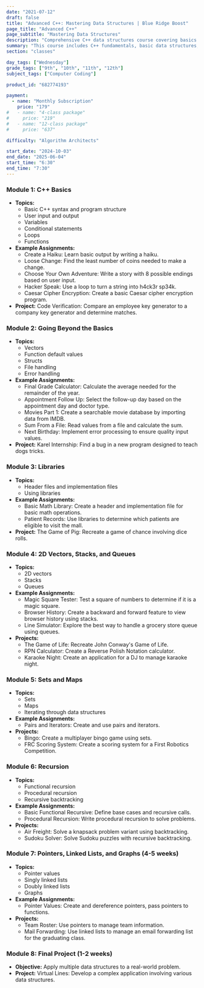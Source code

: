 ```yaml
---
date: "2021-07-12"
draft: false
title: "Advanced C++: Mastering Data Structures | Blue Ridge Boost"
page_title: "Advanced C++"
page_subtitle: "Mastering Data Structures"
description: "Comprehensive C++ data structures course covering basics to advanced topics. Includes fundamentals, STL containers, recursion, pointers, linked lists, and graphs. Features practical assignments and a real-world final project."
summary: "This course includes C++ fundamentals, basic data structures, file and error handling, STL containers, recursion, pointers, linked lists, and graphs. Each module has examples and assignments. A final project integrates multiple data structures to solve a real-world problem. The course prepares students for complex programming challenges in academic and professional settings."
section: "classes"

day_tags: ["Wednesday"]
grade_tags: ["9th", "10th", "11th", "12th"]
subject_tags: ["Computer Coding"]

product_id: "682774193"

payment:
  - name: "Monthly Subscription"
    price: "179"
#   - name: "4-class package"
#     price: "219"
#   - name: "12-class package"
#     price: "637"

difficulty: "Algorithm Architects"

start_date: "2024-10-03"
end_date: "2025-06-04"
start_time: "6:30"
end_time: "7:30"
---
```


<h3>Module 1: C++ Basics</h3>
<ul>
    <li><strong>Topics:</strong>
        <ul>
            <li>Basic C++ syntax and program structure</li>
            <li>User input and output</li>
            <li>Variables</li>
            <li>Conditional statements</li>
            <li>Loops</li>
            <li>Functions</li>
        </ul>
    </li>
    <li><strong>Example Assignments:</strong>
        <ul>
            <li>Create a Haiku: Learn basic output by writing a haiku.</li>
            <li>Loose Change: Find the least number of coins needed to make a change.</li>
            <li>Choose Your Own Adventure: Write a story with 8 possible endings based on user input.</li>
            <li>Hacker Speak: Use a loop to turn a string into h4ck3r sp34k.</li>
            <li>Caesar Cipher Encryption: Create a basic Caesar cipher encryption program.</li>
        </ul>
    </li>
    <li class="project"><strong>Project:</strong> Code Verification: Compare an employee key generator to a company key generator and determine matches.</li>
</ul>

<h3>Module 2: Going Beyond the Basics</h3>
<ul>
    <li><strong>Topics:</strong>
        <ul>
            <li>Vectors</li>
            <li>Function default values</li>
            <li>Structs</li>
            <li>File handling</li>
            <li>Error handling</li>
        </ul>
    </li>
    <li><strong>Example Assignments:</strong>
        <ul>
            <li>Final Grade Calculator: Calculate the average needed for the remainder of the year.</li>
            <li>Appointment Follow Up: Select the follow-up day based on the appointment day and doctor type.</li>
            <li>Movies Part 1: Create a searchable movie database by importing data from IMDB.</li>
            <li>Sum From a File: Read values from a file and calculate the sum.</li>
            <li>Next Birthday: Implement error processing to ensure quality input values.</li>
        </ul>
    </li>
    <li class="project"><strong>Project:</strong> Karel Internship: Find a bug in a new program designed to teach dogs tricks.</li>
</ul>

<h3>Module 3: Libraries</h3>
<ul>
    <li><strong>Topics:</strong>
        <ul>
            <li>Header files and implementation files</li>
            <li>Using libraries</li>
        </ul>
    </li>
    <li><strong>Example Assignments:</strong>
        <ul>
            <li>Basic Math Library: Create a header and implementation file for basic math operations.</li>
            <li>Patient Records: Use libraries to determine which patients are eligible to visit the mall.</li>
        </ul>
    </li>
    <li class="project"><strong>Project:</strong> The Game of Pig: Recreate a game of chance involving dice rolls.</li>
</ul>

<h3>Module 4: 2D Vectors, Stacks, and Queues</h3>
<ul>
    <li><strong>Topics:</strong>
        <ul>
            <li>2D vectors</li>
            <li>Stacks</li>
            <li>Queues</li>
        </ul>
    </li>
    <li><strong>Example Assignments:</strong>
        <ul>
            <li>Magic Square Tester: Test a square of numbers to determine if it is a magic square.</li>
            <li>Browser History: Create a backward and forward feature to view browser history using stacks.</li>
            <li>Line Simulator: Explore the best way to handle a grocery store queue using queues.</li>
        </ul>
    </li>
    <li class="project"><strong>Projects:</strong>
        <ul>
            <li>The Game of Life: Recreate John Conway's Game of Life.</li>
            <li>RPN Calculator: Create a Reverse Polish Notation calculator.</li>
            <li>Karaoke Night: Create an application for a DJ to manage karaoke night.</li>
        </ul>
    </li>
</ul>

<h3>Module 5: Sets and Maps</h3>
<ul>
    <li><strong>Topics:</strong>
        <ul>
            <li>Sets</li>
            <li>Maps</li>
            <li>Iterating through data structures</li>
        </ul>
    </li>
    <li><strong>Example Assignments:</strong>
        <ul>
            <li>Pairs and Iterators: Create and use pairs and iterators.</li>
        </ul>
    </li>
    <li class="project"><strong>Projects:</strong>
        <ul>
            <li>Bingo: Create a multiplayer bingo game using sets.</li>
            <li>FRC Scoring System: Create a scoring system for a First Robotics Competition.</li>
        </ul>
    </li>
</ul>

<h3>Module 6: Recursion</h3>
<ul>
    <li><strong>Topics:</strong>
        <ul>
            <li>Functional recursion</li>
            <li>Procedural recursion</li>
            <li>Recursive backtracking</li>
        </ul>
    </li>
    <li><strong>Example Assignments:</strong>
        <ul>
            <li>Basic Functional Recursive: Define base cases and recursive calls.</li>
            <li>Procedural Recursion: Write procedural recursion to solve problems.</li>
        </ul>
    </li>
    <li class="project"><strong>Projects:</strong>
        <ul>
            <li>Air Freight: Solve a knapsack problem variant using backtracking.</li>
            <li>Sudoku Solver: Solve Sudoku puzzles with recursive backtracking.</li>
        </ul>
    </li>
</ul>

<h3>Module 7: Pointers, Linked Lists, and Graphs (4-5 weeks)</h3>
<ul>
    <li><strong>Topics:</strong>
        <ul>
            <li>Pointer values</li>
            <li>Singly linked lists</li>
            <li>Doubly linked lists</li>
            <li>Graphs</li>
        </ul>
    </li>
    <li><strong>Example Assignments:</strong>
        <ul>
            <li>Pointer Values: Create and dereference pointers, pass pointers to functions.</li>
        </ul>
    </li>
    <li class="project"><strong>Projects:</strong>
        <ul>
            <li>Team Roster: Use pointers to manage team information.</li>
            <li>Mail Forwarding: Use linked lists to manage an email forwarding list for the graduating class.</li>
        </ul>
    </li>
</ul>

<h3>Module 8: Final Project (1-2 weeks)</h3>
<ul>
    <li><strong>Objective:</strong> Apply multiple data structures to a real-world problem.</li>
    <li class="project"><strong>Project:</strong> Virtual Lines: Develop a complex application involving various data structures.</li>
</ul>
